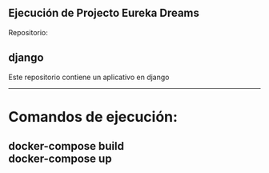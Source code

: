 Ejecución de Projecto Eureka Dreams
---

Repositorio: <h2>django</h2>

<p>Este repositorio contiene un aplicativo en django</p>

---


<h1>Comandos de ejecución:</h1>
<h2>docker-compose build <br>
docker-compose up</h2>